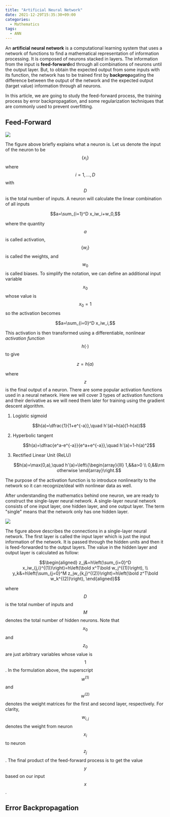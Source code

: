 ```yaml
---
title: "Artificial Neural Network"
date: 2021-12-29T15:35:30+09:00
categories:
  - Mathematics
tags:
  - ANN
---
```


An **artificial neural network** is a computational learning system that uses a network of functions to find a mathematical representation of information processing. It is composed of neurons stacked in layers. The information from the input is **feed-forward**ed through all combinations of neurons until the output layer. But, to obtain the expected output from some inputs with its function, the network has to be trained first by **backprop**agating the difference between the output of the network and the expected output (target value) information through all neurons.

In this article, we are going to study the feed-forward process, the training process by error backpropagation, and some regularization techniques that are commonly used to prevent overfitting.

## Feed-Forward

<img src="https://aaumar.github.io/Math-Behind-AI/assets/images/perceptron.png"/>

The figure above briefly explains what a neuron is. Let us denote the input of the neuron to be $$\{x_i\}$$ where $$i=1,\dots,D$$ with $$D$$ is the total number of inputs. A neuron will calculate the linear combination of all inputs 

$$a=\sum_{i=1}^D x_iw_i+w_0,$$

where the quantity $$a$$ is called activation, $$\{w_i\}$$ is called the weights, and $$w_0$$ is called biases. To simplify the notation, we can define an additional input variable $$x_0$$ whose value is $$x_0=1$$ so the activation becomes

$$a=\sum_{i=0}^D x_iw_i,$$

This activation is then transformed using a differentiable, nonlinear *activation function* $$h(\cdot)$$ to give

$$z=h(a)$$

where $$z$$ is the final output of a neuron. There are some popular activation functions used in a neural network. Here we will cover 3 types of activation functions and their derivative as we will need them later for training using the gradient descent algorithm.

1. Logistic sigmoid
    
    $$h(a)=\dfrac{1}{1+e^{-a}},\quad h'(a)=h(a)(1-h(a))$$
    
2. Hyperbolic tangent
    
    $$h(a)=\dfrac{e^a-e^{-a}}{e^a+e^{-a}},\quad h'(a)=1-h(a)^2$$
    
3. Rectified Linear Unit (ReLU)
    
    $$h(a)=\max(0,a),\quad h'(a)=\left\{\begin{array}{lll}
    1,&&a>0
    \\ 
    0,&&\rm otherwise
    \end{array}\right.$$
    

The purpose of the activation function is to introduce nonlinearity to the network so it can recognize/deal with nonlinear data as well.

After understanding the mathematics behind one neuron, we are ready to construct the single-layer neural network. A single-layer neural network consists of one input layer, one hidden layer, and one output layer. The term "single" means that the network only has one hidden layer.

<img src="https://aaumar.github.io/Math-Behind-AI/assets/images/feed-forward.png"/>

The figure above describes the connections in a single-layer neural network. The first layer is called the input layer which is just the input information of the network. It is passed through the hidden units and then it is feed-forwarded to the output layers. The value in the hidden layer and output layer is calculated as follow:

$$\begin{aligned}
z_j&=h\left(\sum_{i=0}^D x_iw_{j,i}^{(1)}\right)=h\left(\bold x^T\bold w_j^{(1)}\right),
\\
y_k&=h\left(\sum_{j=0}^M z_jw_{k,j}^{(2)}\right)=h\left(\bold z^T\bold w_k^{(2)}\right),
\end{aligned}$$

where $$D$$ is the total number of inputs and $$M$$ denotes the total number of hidden neurons. Note that $$x_0$$ and $$z_0$$ are just arbitrary variables whose value is $$1$$. In the formulation above, the superscript $$w^{(1)}$$ and $$w^{(2)}$$ denotes the weight matrices for the first and second layer, respectively. For clarity, $$w_{i,j}$$ denotes the weight from neuron $$x_i$$ to neuron $$z_j$$. The final product of the feed-forward process is to get the value $$y$$ based on our input $$x$$.

## Error Backpropagation
